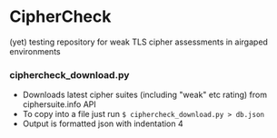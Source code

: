 # CipherCheck
(yet) testing repository for weak TLS cipher assessments in airgaped environments

### ciphercheck_download.py 
- Downloads latest cipher suites (including "weak" etc rating) from ciphersuite.info API  
- To copy into a file just run `$ ciphercheck_download.py > db.json`  
- Output is formatted json with indentation 4
